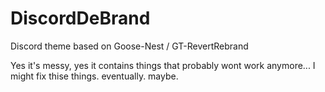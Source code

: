 # DiscordDeBrand
Discord theme based on Goose-Nest / GT-RevertRebrand

Yes it's messy, yes it contains things that probably wont work anymore...
I might fix thise things. eventually. maybe.